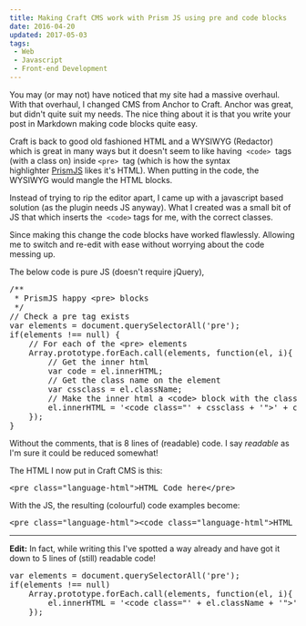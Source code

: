 ```yaml
---
title: Making Craft CMS work with Prism JS using pre and code blocks
date: 2016-04-20
updated: 2017-05-03
tags:
 - Web
 - Javascript
 - Front-end Development
---
```


<p>You may (or may not) have noticed that my site had a massive overhaul. With that overhaul, I changed CMS&nbsp;from Anchor to Craft. Anchor was great, but didn't quite suit my needs. The nice thing about it is that&nbsp;you write your post in Markdown making code blocks quite easy.&nbsp;</p>
<p>Craft is back to good old fashioned HTML and a WYSIWYG (Redactor) which is great in many ways but&nbsp;it doesn't seem to like having&nbsp;&nbsp;<code>&lt;code&gt;</code>&nbsp;&nbsp;tags (with a class on) inside&nbsp;<code>&lt;pre&gt;</code>&nbsp;&nbsp;tag (which is how the syntax highlighter&nbsp;<a href="http://prismjs.com/">PrismJS</a>&nbsp;likes it's HTML). When putting in the code, the WYSIWYG would mangle the HTML&nbsp;blocks.<br></p>
<p>Instead of trying to rip the editor apart, I&nbsp;came up with a javascript based solution (as the plugin needs JS anyway). What I created was a small bit of JS&nbsp;that which inserts the&nbsp;&nbsp;<code>&lt;code&gt;</code>&nbsp;tags for me, with the correct classes.</p>
<p>Since making this change the code blocks have worked flawlessly. Allowing me to switch and re-edit with ease without worrying about the code messing up.</p>
<p>The below code is pure JS (doesn't require jQuery),</p>
<pre class="language-javascript">/**
 * PrismJS happy &lt;pre&gt; blocks
 */
// Check a pre tag exists
var elements = document.querySelectorAll('pre');
if(elements !== null) {
    // For each of the &lt;pre&gt; elements
    Array.prototype.forEach.call(elements, function(el, i){
        // Get the inner html
        var code = el.innerHTML;
        // Get the class name on the element
        var cssclass = el.className;
        // Make the inner html a &lt;code&gt; block with the class and code inside
        el.innerHTML = '&lt;code class="' + cssclass + '"&gt;' + code + '&lt;/code&gt;';
    });
}
</pre>
<p>Without the comments, that is 8 lines of (readable) code. I say <em>readable</em> as I'm sure it could be reduced somewhat!</p>
<p>The HTML&nbsp;I now put in Craft CMS&nbsp;is this:</p>
<pre class="language-html">&lt;pre class="language-html"&gt;HTML Code here&lt;/pre&gt;</pre>
<p>With the JS, the resulting (colourful)&nbsp;code examples become:</p>
<pre class="language-html">&lt;pre class="language-html"&gt;&lt;code class="language-html"&gt;HTML Code here&lt;/code&gt;&lt;/pre&gt;</pre>
<hr>
<p><strong>Edit:</strong> In fact, while writing this I've spotted a way already and have got it down to 5 lines of (still) readable code!</p>
<pre class="language-javascript">var elements = document.querySelectorAll('pre');
if(elements !== null)
    Array.prototype.forEach.call(elements, function(el, i){
        el.innerHTML = '&lt;code class="' + el.className + '"&gt;' +  el.innerHTML + '&lt;/code&gt;';
    });</pre>